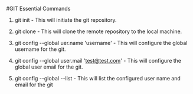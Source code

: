 #GIT Essential Commands
1. git init - 
      This will initiate the git repository. 
      
2. git clone - 
     This will clone the remote repository to the local machine.
     
3. git config --global uer.name 'username' - 
    This will configure the global username for the git.

4. git config --global user.mail 'test@test.com' - 
    This will configure the global user email for the git.
    
5. git config --global --list -
    This will list the configured user name and email for the git
